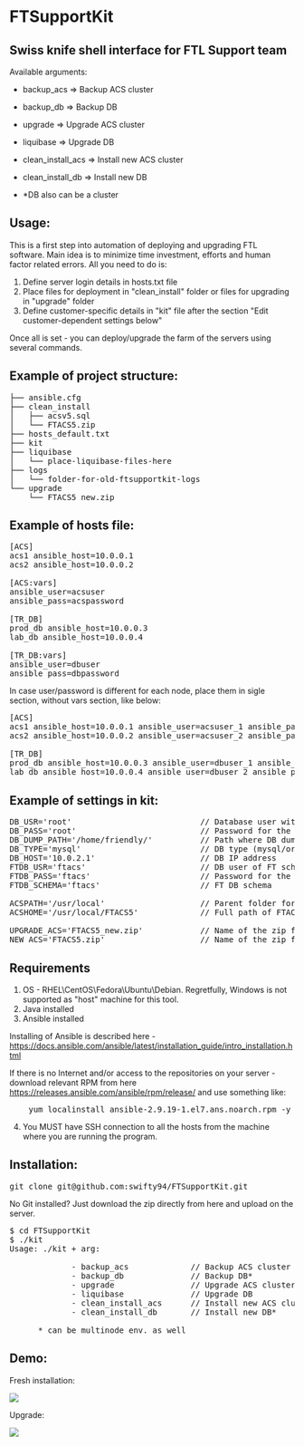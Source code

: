 # FTSupportKit

Swiss knife shell interface for FTL Support team
---
Available arguments:

- backup_acs            => Backup ACS cluster
- backup_db             => Backup DB
- upgrade               => Upgrade ACS cluster
- liquibase             => Upgrade DB
- clean_install_acs     => Install new ACS cluster
- clean_install_db      => Install new DB

- *DB also can be a cluster

Usage:
--- 
This is a first step into automation of deploying and upgrading FTL software.
Main idea is to minimize time investment, efforts and human factor related errors.
All you need to do is:

1. Define server login details in hosts.txt file
2. Place files for deployment in "clean_install" folder or files for upgrading in "upgrade" folder
3. Define customer-specific details in "kit" file after the section "Edit customer-dependent settings below"

Once all is set - you can deploy/upgrade the farm of the servers using several commands.

Example of project structure:
---
<pre>
├── ansible.cfg
├── clean_install
│   ├── acsv5.sql
│   └── FTACS5.zip
├── hosts_default.txt
├── kit
├── liquibase
│   └── place-liquibase-files-here
├── logs
│   └── folder-for-old-ftsupportkit-logs
└── upgrade
    └── FTACS5_new.zip
</pre>

Example of hosts file:
----
<pre>
[ACS]
acs1 ansible_host=10.0.0.1
acs2 ansible_host=10.0.0.2

[ACS:vars]
ansible_user=acsuser
ansible_pass=acspassword

[TR_DB]
prod_db	ansible_host=10.0.0.3
lab_db ansible_host=10.0.0.4

[TR_DB:vars]
ansible_user=dbuser
ansible_pass=dbpassword
</pre>

In case user/password is different for each node, place them in sigle section, without vars section, like below:

<pre>
[ACS]
acs1 ansible_host=10.0.0.1 ansible_user=acsuser_1 ansible_pass=acspassword_1
acs2 ansible_host=10.0.0.2 ansible_user=acsuser_2 ansible_pass=acspassword_2

[TR_DB]
prod_db	ansible_host=10.0.0.3 ansible_user=dbuser_1 ansible_pass=dbpassword_1
lab_db ansible_host=10.0.0.4 ansible_user=dbuser_2 ansible_pass=dbpassword_2
</pre>

Example of settings in kit:
---
<pre>
DB_USR='root'                           // Database user with DBA permissions
DB_PASS='root'                          // Password for the user above
DB_DUMP_PATH='/home/friendly/'          // Path where DB dump should be stored
DB_TYPE='mysql'                         // DB type (mysql/oracle)
DB_HOST='10.0.2.1'                      // DB IP address
FTDB_USR='ftacs'                        // DB user of FT schema (for Liquibase)
FTDB_PASS='ftacs'                       // Password for the above user
FTDB_SCHEMA='ftacs'                     // FT DB schema

ACSPATH='/usr/local'                    // Parent folder for FTACS5 on ACS node
ACSHOME='/usr/local/FTACS5'             // Full path of FTACS5

UPGRADE_ACS='FTACS5_new.zip'            // Name of the zip for the upgrading of the ACS
NEW_ACS='FTACS5.zip'                    // Name of the zip for fresh installation of the ACS
</pre>

Requirements
---
1. OS - RHEL\CentOS\Fedora\Ubuntu\Debian. Regretfully, Windows is not supported as "host" machine for this tool.
2. Java installed
3. Ansible installed

Installing of Ansible is described here - https://docs.ansible.com/ansible/latest/installation_guide/intro_installation.html

If there is no Internet and/or access to the repositories on your server - download relevant RPM from here https://releases.ansible.com/ansible/rpm/release/
and use something like:

<pre>
    yum localinstall ansible-2.9.19-1.el7.ans.noarch.rpm -y
</pre>

4. You MUST have SSH connection to all the hosts from the machine where you are running the program.

Installation:
---  
<pre>
git clone git@github.com:swifty94/FTSupportKit.git
</pre>
No Git installed? Just download the zip directly from here and upload on the server.

<pre>
$ cd FTSupportKit
$ ./kit 
Usage: ./kit + arg:

             - backup_acs             // Backup ACS cluster
             - backup_db              // Backup DB*
             - upgrade                // Upgrade ACS cluster
             - liquibase              // Upgrade DB
             - clean_install_acs      // Install new ACS cluster
             - clean_install_db       // Install new DB*

      * can be multinode env. as well
</pre>

Demo:
---
Fresh installation:

![](https://raw.githubusercontent.com/swifty94/FTSupportKit/master/media/clean_install.gif)


Upgrade:

![](https://raw.githubusercontent.com/swifty94/FTSupportKit/master/media/upgrade.gif)

